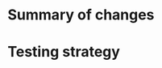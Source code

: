 <!--- 
Adding a couple of notes about your PR will help reviewers
understand your PR and foster discussion. Please take a
little more time to do so.

Make sure to open up the "Files changed"  tab and check
if there's anything you missed before marking your PR
ready for review. Add any notes for clarification if
you feel like something might be hard to understand. If
you find that you can't describe the purpose of this PR 
clearly, break it into multiple smaller PRs for which
you can.
-->
# Summary of changes
<!--- 
Give a description of the changes in this PR. What
behavior will change and what was the motivation
for implementing this change, what bugs are 
fixed, etc... 
-->

# Testing strategy
<!--- 
How did you test your change? Describe how you
convinced yourself that merging this PR won't
break production.

* Unit tests?
* Integration tests?
* Local manual testing? If so, with what data?
* Are all Actions failures unrelated to your PR?
  (If so, and you have some free time, consider
  helping everyone out and fixing the failure.)

If you did not test this PR, please let your reviewer
know "I did not test this PR" and why. There are
some valid reasons to not test a PR, and that's okay,
but everybody should acknowledge the lack of
testing and agree that it's okay in that case.
-->

